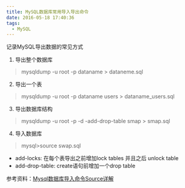 ```yaml
---
title: MySQL数据库常用导入导出命令
date: 2016-05-18 17:40:36
tags: 
  - MySQL
---
```


记录MySQL导出数据的常见方式

<!-- more -->

1. 导出整个数据库
> mysqldump -u root -p dataname > dataneme.sql

2. 导出一个表
> mysqldump -u root -p dataname users > dataname_users.sql

3. 导出数据库结构
> mysqldump -u root -p -d -add-drop-table smap > smap.sql

4. 导入数据库
> mysql>source swap.sql

- add-locks: 在每个表导出之前增加lock tables 并且之后 unlock table
- add-drop-table: create语句前增加一个drop table

参考资料：[Mysql数据库导入命令Source详解](http://crx.xmspace.net/mysql_source.html)
